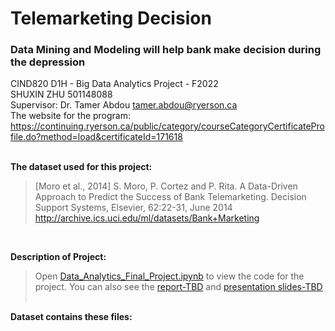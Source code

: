 # Telemarketing Decision
### Data Mining and Modeling will help bank make decision during the depression
CIND820 D1H - Big Data Analytics Project - F2022
 <br />
SHUXIN ZHU 501148088
 <br />
 Supervisor: Dr. Tamer Abdou tamer.abdou@ryerson.ca 
 <br />
The website for the program: <br />
https://continuing.ryerson.ca/public/category/courseCategoryCertificateProfile.do?method=load&certificateId=171618
 <br /><br />

**The dataset used for this project:**
 
 >[Moro et al., 2014] S. Moro, P. Cortez and P. Rita. A Data-Driven Approach to Predict the Success of Bank Telemarketing. Decision Support Systems, Elsevier, 62:22-31, June 2014 http://archive.ics.uci.edu/ml/datasets/Bank+Marketing
<br />

**Description of Project:**

>Open [Data_Analytics_Final_Project.ipynb](https://github.com/LilithZz/CIND820/blob/881f646d1cddb24d1a728a0d21000b66c2f3e107/CIND820.ipynb)
to view the code for the project. 
>You can also see the [report-TBD]() and [presentation slides-TBD](TBD)<br /><br />

**Dataset contains these files:**
